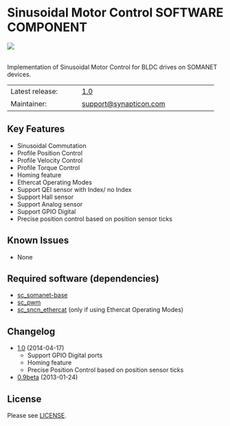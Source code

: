 Sinusoidal Motor Control SOFTWARE COMPONENT 
===============
<a href="https://github.com/synapticon/sc_sncn_motorctrl_sin/blob/master/SYNAPTICON.md">
<img align="left" src="https://s3-eu-west-1.amazonaws.com/synapticon-resources/images/logos/synapticon_fullname_blackoverwhite_280x48.png"/>
</a>
<br/>
<br/>

Implementation of Sinusoidal Motor Control for BLDC drives on SOMANET devices.

<table>
<tr>
  <td width="150px" height="30px">Latest release: </td>
  <td width="300px"><a href="https://github.com/synapticon/sc_sncn_motorctrl_sin/releases/tag/v1.0">1.0</a></td>
</tr>
<tr>
  <td height="30px">Maintainer:</td>
  <td><a href="mailto:support@synapticon.com">support@synapticon.com</a></td>
</tr>
</table> 

Key Features
---------
   * Sinusoidal Commutation
   * Profile Position Control 
   * Profile Velocity Control
   * Profile Torque Control
   * Homing feature
   * Ethercat Operating Modes
   * Support QEI sensor with Index/ no Index
   * Support Hall sensor
   * Support Analog sensor 
   * Support GPIO Digital
   * Precise position control based on position sensor ticks

Known Issues
---------
  * None

Required software (dependencies)
---------
  * [sc_somanet-base](https://github.com/synapticon/sc_somanet-base) 
  * [sc_pwm](https://github.com/synapticon/sc_pwm)
  * [sc_sncn_ethercat](https://github.com/synapticon/sc_sncn_ethercat) (only if using Ethercat Operating Modes)

Changelog
---------
  * [1.0](https://github.com/synapticon/sc_sncn_motorctrl_sin/releases/tag/v1.0) (2014-04-17)
	* Support GPIO Digital ports
	* Homing feature
	* Precise Position Control based on position sensor ticks
  * [0.9beta](https://github.com/synapticon/sc_sncn_ctrlproto/releases/tag/v0.9-beta) (2013-01-24)

License
---------

Please see [LICENSE](https://github.com/synapticon/sc_sncn_motorctrl_sin/blob/master/LICENSE.md).

